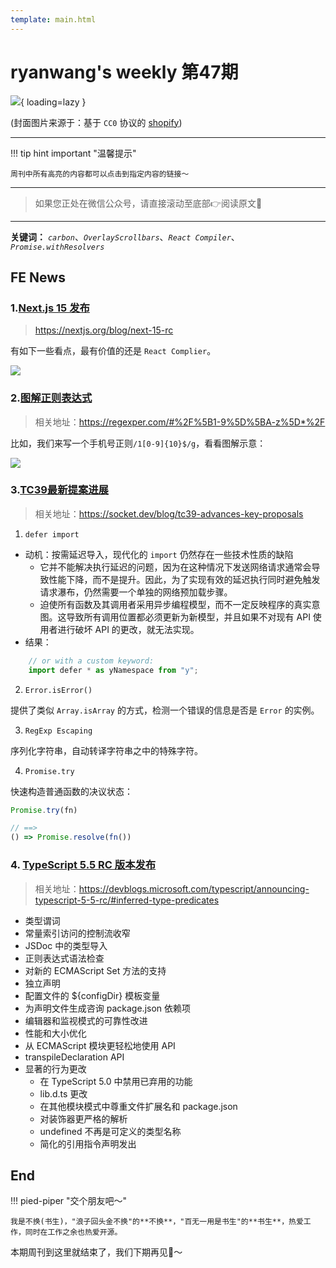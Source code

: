 ```yaml
---
template: main.html
---
```


# ryanwang's weekly 第47期

![](https://bigdreamerblog.oss-cn-beijing.aliyuncs.com/nextBlog/nO9BFo.png?x-oss-process=image/auto-orient,1/interlace,1/quality,q_90/format,webp){ loading=lazy }


(封面图片来源于：基于 `CC0` 协议的 [shopify](https://www.shopify.com/stock-photos/photos/three-mini-pumpkins-in-a-beam-of-sunlight))

------

!!! tip hint important "温馨提示"

    周刊中所有高亮的内容都可以点击到指定内容的链接～

---
> 如果您正处在微信公众号，请直接滚动至底部👉阅读原文🫶

---

**关键词：** *`carbon`*、*`OverlayScrollbars`*、*`React Compiler`*、*`Promise.withResolvers`*

## FE News

### 1.[Next.js 15 发布](https://nextjs.org/blog/next-15-rc)
> https://nextjs.org/blog/next-15-rc

有如下一些看点，最有价值的还是 `React Complier`。

![](https://bigdreamerblog.oss-cn-beijing.aliyuncs.com/nextBlog/M0a4BP.png)

### 2.[图解正则表达式](https://regexper.com/#%2F%5B1-9%5D%5BA-z%5D*%2F)
> 相关地址：https://regexper.com/#%2F%5B1-9%5D%5BA-z%5D*%2F

比如，我们来写一个手机号正则`/1[0-9]{10}$/g`，看看图解示意：

![](https://bigdreamerblog.oss-cn-beijing.aliyuncs.com/nextBlog/PFgBOb.png)

### 3.[TC39最新提案进展](https://socket.dev/blog/tc39-advances-key-proposals)
> 相关地址：https://socket.dev/blog/tc39-advances-key-proposals

1. `defer import`

- 动机：按需延迟导入，现代化的 `import` 仍然存在一些技术性质的缺陷
  - 它并不能解决执行延迟的问题，因为在这种情况下发送网络请求通常会导致性能下降，而不是提升。因此，为了实现有效的延迟执行同时避免触发请求瀑布，仍然需要一个单独的网络预加载步骤。
  - 迫使所有函数及其调用者采用异步编程模型，而不一定反映程序的真实意图。这导致所有调用位置都必须更新为新模型，并且如果不对现有 API 使用者进行破坏 API 的更改，就无法实现。
- 结果：
```typescript
    // or with a custom keyword:
    import defer * as yNamespace from "y";
 ```

2. `Error.isError()`

提供了类似 `Array.isArray` 的方式，检测一个错误的信息是否是 `Error` 的实例。

3. `RegExp Escaping`

序列化字符串，自动转译字符串之中的特殊字符。

4. `Promise.try`

快速构造普通函数的决议状态：
```typescript
Promise.try(fn)

// ==>
() => Promise.resolve(fn())
```
### 4. [TypeScript 5.5 RC 版本发布](https://devblogs.microsoft.com/typescript/announcing-typescript-5-5-rc/#inferred-type-predicates)
> 相关地址：https://devblogs.microsoft.com/typescript/announcing-typescript-5-5-rc/#inferred-type-predicates

- 类型谓词
- 常量索引访问的控制流收窄
- JSDoc 中的类型导入
- 正则表达式语法检查
- 对新的 ECMAScript Set 方法的支持
- 独立声明
- 配置文件的 ${configDir} 模板变量
- 为声明文件生成咨询 package.json 依赖项
- 编辑器和监视模式的可靠性改进
- 性能和大小优化
- 从 ECMAScript 模块更轻松地使用 API
- transpileDeclaration API
- 显著的行为更改
  - 在 TypeScript 5.0 中禁用已弃用的功能
  - lib.d.ts 更改
  - 在其他模块模式中尊重文件扩展名和 package.json
  - 对装饰器更严格的解析
  - undefined 不再是可定义的类型名称
  - 简化的引用指令声明发出

## End

!!! pied-piper "交个朋友吧～"

    我是不换(书生)，"浪子回头金不换"的**不换**，"百无一用是书生"的**书生**，热爱工作，同时在工作之余也热爱开源。

本期周刊到这里就结束了，我们下期再见👋～
